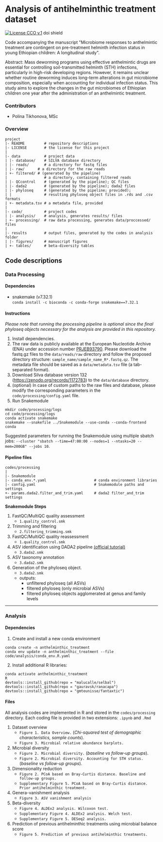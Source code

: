 # Analysis of antihelminthic treatment dataset

 [![License CCO v.1](https://img.shields.io/github/license/PollyTikhonova/Taye_AntihelminthicTreatment_2025
)](https://github.com/PollyTikhonova/Taye_AntihelminthicTreatment_2025/blob/main/LICENSE)
 doi shield

Code accompanying the manuscript "Microbiome responses to anthelmintic treatment are contingent on pre-treatment helminth infection status in young Ethiopian children: A longitudinal study".

Abstract: Mass deworming programs using effective anthelmintic drugs are essential for controlling soil-transmitted helminth (STH) infections, particularly in high-risk developing regions. However, it remains unclear whether routine deworming induces long-term alterations in gut microbiome composition, especially when accounting for individual infection status. This study aims to explore the changes in the gut microbiomes of Ethiopian children one year after the administration of an anthelmintic treatment.

### Contributors
- Polina Tikhonova, MSc


### Overview

	project
	|- README         # repository descriptions
  	|- LICENSE        # the license for this project
	|
	|- data           # project data
	| |- database/    # SILVA database directory
	| |- reads/       # a directory for fastq files 
  	| |- raw/      # a directory for the raw reads
   	| +- filtered/ # (generated by the pipeline)
   	|                 # a directory, containing filtered reads
   	| |- QCcontrol    # (generated by the pipeline); QC files
   	| |- dada2        # (generated by the pipeline); dada2 files
   	| |- phyloseq     # (generated by the pipeline; provided);
   	| |               # resulting phyloseq object files in .rds and .csv formats
   	| +- metadata.tsv # a metadata file, provided
	|
	|- code/          # project codes
	| |- analysis/    # analysis, generates results/ files
	| +- processing/  # raw data processing, generates data/proccessed/ files
	|
	|- results        # output files, generated by the codes in analysis folder
	| |- figures/     # manuscript figures
	| +- tables/      # beta-diversity tables


## Code descriptions

### Data Processing
#### Dependencies
* snakemake (v7.32.1) <br>
```conda install -c bioconda -c conda-forge snakemake==7.32.1```

#### Instructions
_Please note that running the processing pipeline is optional since the final phyloseq objects necessary for the analysis are provided in this repository._
1. Install dependencies.
2. The raw data is publicly available at the European Nucleotide Archive (ENA) under accession number [PRJEB93790](https://www.ebi.ac.uk/ena/browser/view/PRJEB93790). Please download the fastq.gz files to the `data/reads/raw` directory and follow the proposed directory structure: `sample_name/sample_name_R*.fastq.qz`. The metadata file should be saved as a `data/metadata.tsv` file (a tab-separated format). 
3. Download Silva database version 132 (https://zenodo.org/records/1172783) to the `data/database` directory.
4. (optional) In case of custom paths to the raw files and database, please modify the corresponding parameters in the `code/processing/config.yaml` file.
5. Run Snakemodule
``` 
mkdir code/processing/logs
cd code/processing/logs
conda activate snakemake
snakemake --snakefile ../Snakemodule --use-conda --conda-frontend conda
```
Suggested parameters for running the Snakemodule using multiple sbatch jobs: `--cluster "sbatch --time=47:00:00 --nodes=1 --ntasks=20 --mem=200GB" --jobs 10`. 

#### Pipeline files
```
codes/processing
|
|- Snakemodule
|- conda_env.*.yaml                      # conda environment libraries
|- config.yaml                           # Snakemodule paths and settings
+- params.dada2.filter_and_trim.yaml     # dada2 filter_and_trim settings
```

__Snakemodule Steps__
1. FastQC/MultiQC quality assessment
   - `1.quality_control.smk`
2. Trimming and filtering
   - `2.filtering_trimming.smk`
3. FastQC/MultiQC quality reassessment
   - `1.quality_control.smk`
4. ASV identification using DADA2 pipeline [(official tutorial)](https://benjjneb.github.io/dada2/tutorial.html)
   - `3.dada2.smk`
5. ASV taxonomy annotation
   - `3.dada2.smk`
6. Generation of the phyloseq object.
   - `3.dada2.smk`
   - outputs: 
     - unfiltered phyloseq (all ASVs)
     - filtered phyloseq (only microbial ASVs)
     - filtered phyloseq objects agglomerated at genus and family levels

---
### Analysis
#### Dependencies
1. Create and install a new conda environment
```
conda create -n anthelminthic_treatment
conda env update -n anthelminthic_treatment --file code/analysis/conda_env.R.yaml
```
2. Install additional R libraries:
```
conda activate anthelminthic_treatment
R
devtools::install_github(repo = "malucalle/selbal")
devtools::install_github(repo = "gauravsk/ranacapa")
devtools::install_github(repo = "gmteunisse/fantaxtic")
```

#### Files
All analysis codes are implemented in R and stored in the `codes/processing` directory. Each coding file is provided in two extensions: `.ipynb` and `.Rmd`
1. Dataset overview
   - `Figure 1. Data Overview.` (_Chi-squared test of demographic characteristics, sample counts_).
   - `Figure 3. Microbial relative abundance barplots.`
2. Microbial diversity
   - `Figure 2. Microbial diversity.` (_baseline vs follow-up groups_).
   - `Figure 2. Microbial diversity. Accounting for STH status.` (_baseline vs follow-up groups_).
3. Dimensionality reduction
   - `Figure 2. PCoA based on Bray-Curtis distance. Baseline and follow-up groups.`
   - `Supplementary Figure 5. PCoA based on Bray-Curtis distance. Prior antihelminthic treatment.`
4. Genera-vanishment analysis
   - `Figure 3. ASV vanishment analysis`
5. Beta-diversity
   - `Figure 4. ALDEx2 analysis. Wilcoxon test.`
   - `Supplementary Figure 4. ALDEx2 analysis. Welch test.`
   - `Supplementary Figure 5. DESeq2 analysis. `
6. Prediction of previous antihelminthic treatments using microbial balance score
   - `Figure 5. Prediction of previous antihelminthic treatments.`
